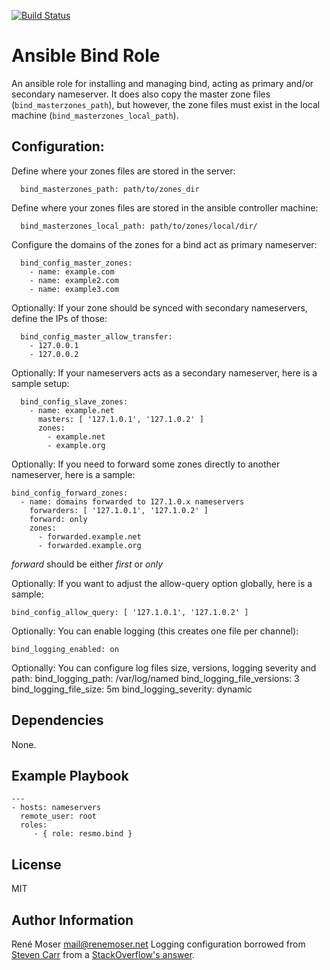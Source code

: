 [![Build Status](https://travis-ci.org/resmo/ansible-role-bind.png?branch=master)](https://travis-ci.org/resmo/ansible-role-bind)

# Ansible Bind Role

An ansible role for installing and managing bind, acting as primary and/or secondary nameserver.
It does also copy the master zone files (`bind_masterzones_path`), but however, the zone files must exist in the local machine (`bind_masterzones_local_path`).


## Configuration:

Define where your zones files are stored in the server:

      bind_masterzones_path: path/to/zones_dir

Define where your zones files are stored in the ansible controller machine:

      bind_masterzones_local_path: path/to/zones/local/dir/

Configure the domains of the zones for a bind act as primary nameserver:

      bind_config_master_zones:
        - name: example.com
        - name: example2.com
        - name: example3.com

Optionally: If your zone should be synced with secondary nameservers, define the IPs of those:

      bind_config_master_allow_transfer:
        - 127.0.0.1
        - 127.0.0.2

Optionally: If your nameservers acts as a secondary nameserver, here is a sample setup:

      bind_config_slave_zones:
        - name: example.net
          masters: [ '127.1.0.1', '127.1.0.2' ]
          zones:
            - example.net
            - example.org


Optionally: If you need to forward some zones directly to another nameserver, here is a sample:

    bind_config_forward_zones:
      - name: domains forwarded to 127.1.0.x nameservers
        forwarders: [ '127.1.0.1', '127.1.0.2' ]
        forward: only
        zones:
          - forwarded.example.net
          - forwarded.example.org

*forward* should be either _first_ or _only_


Optionally: If you want to adjust the allow-query option globally, here is a sample:

    bind_config_allow_query: [ '127.1.0.1', '127.1.0.2' ]


Optionally: You can enable logging (this creates one file per channel):

    bind_logging_enabled: on

Optionally: You can configure log files size, versions, logging severity and path:
    bind_logging_path: /var/log/named
    bind_logging_file_versions: 3
    bind_logging_file_size: 5m
    bind_logging_severity: dynamic

## Dependencies

None.


## Example Playbook

    ---
    - hosts: nameservers
      remote_user: root
      roles:
         - { role: resmo.bind }


## License

MIT


## Author Information

René Moser <mail@renemoser.net>
Logging configuration borrowed from <a href="">Steven Carr</a> from a <a href="https://stackoverflow.com/a/12114139/907592">StackOverflow's answer</a>.

